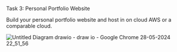 Task 3: Personal Portfolio Website 

Build your personal portfolio website and host in on cloud AWS or a 
comparable cloud.



![Untitled Diagram drawio - draw io - Google Chrome 28-05-2024 22_51_56](https://github.com/Yash03032002/MyProjects/assets/151602561/b6ede7c6-3896-4a35-bf5d-ae886993418a)
